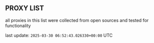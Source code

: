 ## PROXY LIST

all proxies in this list were collected from open sources and tested for functionality

last update: `2025-03-30 06:52:43.026330+00:00` UTC